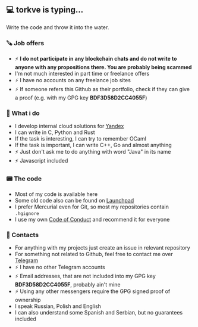 ## 💻 torkve is typing…

Write the code and throw it into the water.

### 🪚 Job offers

- ⚡ **I do not participate in any blockchain chats and do not write to anyone with any propositions there. You are probably being scammed**
- I'm not much interested in part time or freelance offers
- ⚡ I have no accounts on any freelance job sites
- ⚡ If someone refers this Github as their portfolio, check if they can give a proof (e.g. with my GPG key **BDF3D58D2CC4055F**)

### 🔌 What i do
- I develop internal cloud solutions for [Yandex](https://yandex.com)
- I can write in C, Python and Rust
- If the task is interesting, I can try to remember OCaml
- If the task is important, I can write C++, Go and almost anything
- ⚡ Just don't ask me to do anything with word "Java" in its name
- ⚡ Javascript included

### 📟 The code
- Most of my code is available here
- Some old code also can be found on [Launchpad](https://code.launchpad.net/~torkvemada)
- I prefer Mercurial even for Git, so most my repositories contain `.hgignore`
- I use my own [Code of Conduct](https://github.com/torkve/torkve-code-of-conduct) and recommend it for everyone

### 💬 Contacts

- For anything with my projects just create an issue in relevant repository
- For something not related to Github, feel free to contact me over [Telegram](https://t.me/the_ook)
- ⚡ I have no other Telegram accounts
- ⚡ Email addresses, that are not included into my GPG key **BDF3D58D2CC4055F**, probably ain't mine
- ⚡ Using any other messengers require the GPG signed proof of ownership
- I speak Russian, Polish and English
- I can also understand some Spanish and Serbian, but no guarantees included


<!--
**torkve/torkve** is a ✨ _special_ ✨ repository because its `README.md` (this file) appears on your GitHub profile.

Here are some ideas to get you started:

-  I’m currently working on ...
- 🌱 I’m currently learning ...
- 👯 I’m looking to collaborate on ...
- 🤔 I’m looking for help with ...
-  Ask me about ...
- 📫 How to reach me: ...
- 😄 Pronouns: ...
- ⚡ Fun fact: ...
-->
